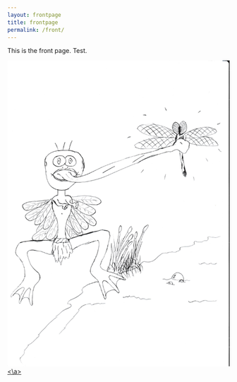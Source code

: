 ```yaml
---
layout: frontpage 
title: frontpage 
permalink: /front/
---
```


This is the front page. Test.

<a href="/" data-lightbox="art" title="{{ image.text}}">
  <img id="clip" src="/images/dragonfly_man.jpg" />
<\a>
